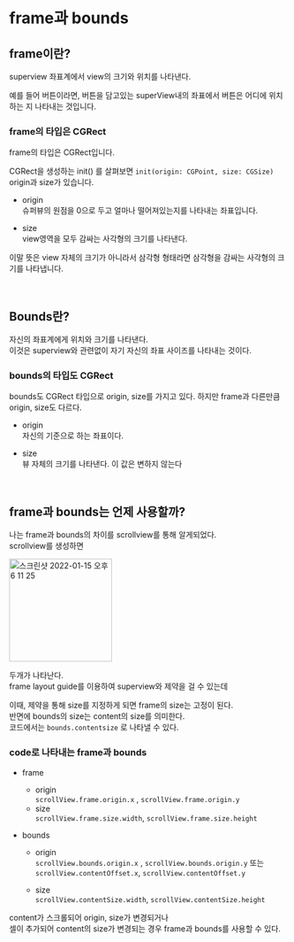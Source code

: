 # frame과 bounds

## frame이란?

superview 좌표계에서 view의 크기와 위치를 나타낸다.

예를 들어 버튼이라면, 버튼을 담고있는 superView내의 좌표에서 버튼은 어디에 위치하는 지 나타내는 것입니다.

### frame의 타입은 CGRect

frame의 타입은 CGRect입니다.

CGRect을 생성하는 init() 를 살펴보면 `init(origin: CGPoint, size: CGSize)` origin과 size가 있습니다.

- origin  
    슈퍼뷰의 원점을 0으로 두고 얼마나 떨어져있는지를 나타내는 좌표입니다.
    
- size  
    view영역을 모두 감싸는 사각형의 크기를 나타낸다.
    
이말 뜻은 view 자체의 크기가 아니라서 삼각형 형태라면 삼각형을 감싸는 사각형의 크기를 나타냅니다.
    
<br>

## Bounds란?

자신의 좌표계에게 위치와 크기를 나타낸다.  
이것은 superview와 관련없이 자기 자신의 좌표 사이즈를 나타내는 것이다.

### bounds의 타입도 CGRect

bounds도 CGRect 타입으로 origin, size를 가지고 있다. 하지만 frame과 다른만큼 origin, size도 다르다.

- origin  
    자신의 기준으로 하는 좌표이다.
    
- size  
    뷰 자체의 크기를 나타낸다. 이 값은 변하지 않는다
    
<br>

## frame과 bounds는 언제 사용할까?

나는 frame과 bounds의 차이를 scrollview를 통해 알게되었다.  
scrollview를 생성하면 

<img width="186" alt="스크린샷 2022-01-15 오후 6 11 25" src="https://user-images.githubusercontent.com/40068674/149617741-a63176b0-8d26-442a-a929-b55da58792a7.png">

두개가 나타난다.  
frame layout guide를 이용하여 superview와 제약을 걸 수 있는데

이때, 제약을 통해 size를 지정하게 되면 frame의 size는 고정이 된다.  
반면에 bounds의 size는 content의 size를 의미한다.  
코드에서는 `bounds.contentsize` 로 나타낼 수 있다.

### code로 나타내는 frame과 bounds 

- frame  
    - origin  
        `scrollView.frame.origin.x` , `scrollView.frame.origin.y` 
    - size   
        `scrollView.frame.size.width`, `scrollView.frame.size.height`
        
- bounds  
    - origin  
        `scrollView.bounds.origin.x` , `scrollView.bounds.origin.y` 또는  
        `scrollView.contentOffset.x`, `scrollView.contentOffset.y`
        
    - size  
        `scrollView.contentSize.width`,  `scrollView.contentSize.height`
        

content가 스크롤되어 origin, size가 변경되거나  
셀이 추가되어 content의 size가 변경되는 경우 frame과 bounds를 사용할 수 있다.

